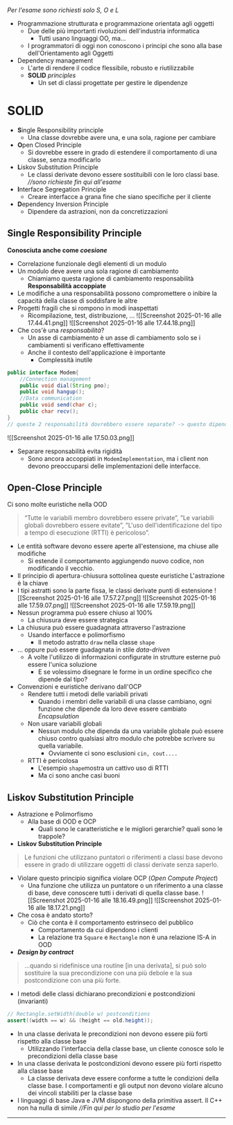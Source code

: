 *Per l'esame sono richiesti solo S, O e L*
- Programmazione strutturata e programmazione orientata agli oggetti
	- Due delle più importanti rivoluzioni dell'industria informatica
		- Tutti usano linguaggi OO, ma...
	- I programmatori di oggi non conoscono i principi che sono alla base dell'Orientamento agli Oggetti
- Dependency management
	- L'arte di rendere il codice flessibile, robusto e riutilizzabile
	- **SOLID** *principles*
		- Un set di classi progettate per gestire le dipendenze
# SOLID
- **S**ingle Responsibility principle
	- Una classe dovrebbe avere una, e una sola, ragione per cambiare
- **O**pen Closed Principle
	- Si dovrebbe essere in grado di estendere il comportamento di una classe, senza modificarlo
- **L**iskov Substitution Principle
	- Le classi derivate devono essere sostituibili con le loro classi base. *//sono richieste fin qui all'esame*
- **I**nterface Segregation Principle
	- Creare interfacce a grana fine che siano specifiche per il cliente
- **D**ependency Inversion Principle
	- Dipendere da astrazioni, non da concretizzazioni
## Single Responsibility Principle
**Conosciuta anche come _coesione_**
- Correlazione funzionale degli elementi di un modulo
- Un modulo deve avere una sola ragione di cambiamento
	- Chiamiamo questa ragione di cambiamento responsabilità
**Responsabilità accoppiate**
- Le modifiche a una responsabilità possono compromettere o inibire la capacità della classe di soddisfare le altre
- Progetti fragili che si rompono in modi inaspettati
	- Ricompilazione, test, distribuzione, ...
![[Screenshot 2025-01-16 alle 17.44.41.png]]
![[Screenshot 2025-01-16 alle 17.44.18.png]]
- Che cos'è una *responsabilità*?
	- Un asse di cambiamento è un asse di cambiamento solo se i cambiamenti si verificano effettivamente
	- Anche il contesto dell'applicazione è importante
		- Complessità inutile
```Java
public interface Modem{
	//Connection management
	public void dial(String pno);
	public void hangup();
	//Data communication
	public void send(char c);
	public char recv();
}
// queste 2 responsabilità dovrebbero essere separate? -> questo dipende da come l'applicazione cambierà
```
![[Screenshot 2025-01-16 alle 17.50.03.png]]
- Separare responsabilità evita rigidità
	- Sono ancora accoppiati in `ModemImplementation`, ma i client non devono preoccuparsi delle implementazioni delle interfacce.
## Open-Close Principle
Ci sono molte euristiche nella OOD
>“Tutte le variabili membro dovrebbero essere private”, ”Le variabili globali dovrebbero essere evitate”, ”L'uso dell'identificazione del tipo a tempo di esecuzione (RTTI) è pericoloso”.
- Le entità software devono essere aperte all'estensione, ma chiuse alle modifiche
	- Si estende il comportamento aggiungendo nuovo codice, non modificando il vecchio.
- Il principio di apertura-chiusura sottolinea queste euristiche
L'astrazione è la chiave
- I tipi astratti sono la parte fissa, le classi derivate punti di estensione
![[Screenshot 2025-01-16 alle 17.57.27.png]]
![[Screenshot 2025-01-16 alle 17.59.07.png]]
![[Screenshot 2025-01-16 alle 17.59.19.png]]
- Nessun programma può essere chiuso al 100%
	- La chiusura deve essere strategica
- La chiusura può essere guadagnata attraverso l'astrazione
	- Usando interfacce e polimorfismo
		- Il metodo astratto `draw` nella classe `shape`
- ... oppure può essere guadagnata in stile *data-driven*
	- A volte l'utilizzo di informazioni configurate in strutture esterne può essere l'unica soluzione
		- E se volessimo disegnare le forme in un ordine specifico che dipende dal tipo?
- Convenzioni e euristiche derivano dall'OCP
	- Rendere tutti i metodi delle variabili privati
		- Quando i membri delle variabili di una classe cambiano, ogni funzione che dipende da loro deve essere cambiato *Encapsulation*
	- Non usare variabili globali
		- Nessun modulo che dipenda da una variabile globale può essere chiuso contro qualsiasi altro modulo che potrebbe scrivere su quella variabile.
			- Ovviamente ci sono esclusioni `cin, cout....`
	- RTTI è pericolosa
		- L'esempio `shape`mostra un cattivo uso di RTTI
		- Ma ci sono anche casi buoni
## Liskov Substitution Principle
- Astrazione e Polimorfismo
	- Alla base di OOD e OCP
		- Quali sono le caratteristiche e le migliori gerarchie? quali sono le trappole?
- **Liskov Substitution Principle**
>Le funzioni che utilizzano puntatori o riferimenti a classi base devono essere in grado di utilizzare oggetti di classi derivate senza saperlo.

- Violare questo principio significa violare OCP (*Open Compute Project*)
	- Una funzione che utilizza un puntatore o un riferimento a una classe di base, deve conoscere tutti i derivati di quella classe base.
![[Screenshot 2025-01-16 alle 18.16.49.png]]
![[Screenshot 2025-01-16 alle 18.17.21.png]]
- Che cosa è andato storto?
	- Ciò che conta è il comportamento estrinseco del pubblico
		- Comportamento da cui dipendono i clienti
		- La relazione tra `Square` e `Rectangle` non è una relazione IS-A in OOD
- **_Design by contract_**
>...quando si ridefinisce una routine [in una derivata], si può solo sostituire la sua precondizione con una più debole e la sua postcondizione con una più forte.
- I metodi delle classi dichiarano precondizioni e postcondizioni (invarianti)
```Java
// Rectangle.setWidth(double w) postconditions
assert((width == w) && (height == old.height));
```
- In una classe derivata le precondizioni non devono essere più forti rispetto alla classe base
	- Utilizzando l'interfaccia della classe base, un cliente conosce solo le precondizioni della classe base
- In una classe derivata le postcondizioni devono essere più forti rispetto alla classe base
	- La classe derivata deve essere conforme a tutte le condizioni della classe base. I comportamenti e gli output non devono violare alcuno dei vincoli stabiliti per la classe base
- I linguaggi di base Java e JVM dispongono della primitiva assert. Il C++ non ha nulla di simile
*//Fin qui per lo studio per l'esame*

---
